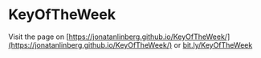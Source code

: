 # KeyOfTheWeek

Visit the page on [https://jonatanlinberg.github.io/KeyOfTheWeek/](https://jonatanlinberg.github.io/KeyOfTheWeek/) or [bit.ly/KeyOfTheWeek](bit.ly/KeyOfTheWeek)
